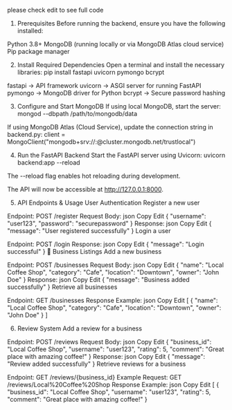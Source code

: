 please check edit to see full code

1.  Prerequisites
Before running the backend, ensure you have the following installed:

Python 3.8+
MongoDB (running locally or via MongoDB Atlas cloud service)
Pip package manager

2. Install Required Dependencies
Open a terminal and install the necessary libraries:
pip install fastapi uvicorn pymongo bcrypt

fastapi → API framework
uvicorn → ASGI server for running FastAPI
pymongo → MongoDB driver for Python
bcrypt → Secure password hashing

3. Configure and Start MongoDB
If using local MongoDB, start the server:
mongod --dbpath /path/to/mongodb/data

If using MongoDB Atlas (Cloud Service), update the connection string in backend.py:
client = MongoClient("mongodb+srv://<username>:<password>@cluster.mongodb.net/trustlocal")

4. Run the FastAPI Backend
Start the FastAPI server using Uvicorn:
uvicorn backend:app --reload

The --reload flag enables hot reloading during development.

The API will now be accessible at http://127.0.0.1:8000.

5. API Endpoints & Usage
User Authentication
Register a new user

Endpoint: POST /register
Request Body:
json
Copy
Edit
{
  "username": "user123",
  "password": "securepassword"
}
Response:
json
Copy
Edit
{ "message": "User registered successfully" }
Login a user

Endpoint: POST /login
Response:
json
Copy
Edit
{ "message": "Login successful" }
🏢 Business Listings
Add a new business

Endpoint: POST /businesses
Request Body:
json
Copy
Edit
{
  "name": "Local Coffee Shop",
  "category": "Cafe",
  "location": "Downtown",
  "owner": "John Doe"
}
Response:
json
Copy
Edit
{ "message": "Business added successfully" }
Retrieve all businesses

Endpoint: GET /businesses
Response Example:
json
Copy
Edit
[
  {
    "name": "Local Coffee Shop",
    "category": "Cafe",
    "location": "Downtown",
    "owner": "John Doe"
  }
]

6. Review System
Add a review for a business

Endpoint: POST /reviews
Request Body:
json
Copy
Edit
{
  "business_id": "Local Coffee Shop",
  "username": "user123",
  "rating": 5,
  "comment": "Great place with amazing coffee!"
}
Response:
json
Copy
Edit
{ "message": "Review added successfully" }
Retrieve reviews for a business

Endpoint: GET /reviews/{business_id}
Example Request: GET /reviews/Local%20Coffee%20Shop
Response Example:
json
Copy
Edit
[
  {
    "business_id": "Local Coffee Shop",
    "username": "user123",
    "rating": 5,
    "comment": "Great place with amazing coffee!"
  }
